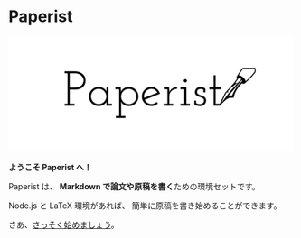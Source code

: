 # Paperist

![Paperist](./assets/paperist-logo.png)

**ようこそ Paperist へ！**

Paperist は、
**Markdown で論文や原稿を書く**ための環境セットです。

Node.js と LaTeX 環境があれば、
簡単に原稿を書き始めることができます。

さあ、[さっそく始めましょう](./getting-started/README.md)。

